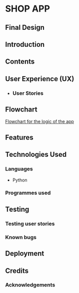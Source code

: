 # SHOP APP
## Final Design
## Introduction
## Contents
## User Experience (UX)

- ### User Stories

## Flowchart

[Flowchart for the logic of the app](./assets/images/shopapp.png)

## Features
## Technologies Used
### Languages

- Python
### Programmes used
## Testing
### Testing user stories
### Known bugs
## Deployment
## Credits
### Acknowledgements